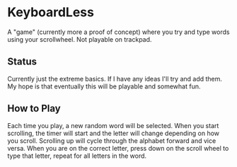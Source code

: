 # KeyboardLess
A "game" (currently more a proof of concept) where you try and type words using your scrollwheel. Not playable on trackpad.


## Status
Currently just the extreme basics. If I have any ideas I'll try and add them. My hope is that eventually this will be playable and somewhat fun.

## How to Play
Each time you play, a new random word will be selected. When you start scrolling, the timer will start and the letter will change depending on how you scroll. Scrolling up will cycle through the alphabet forward and vice versa. When you are on the correct letter, press down on the scroll wheel to type that letter, repeat for all letters in the word.
